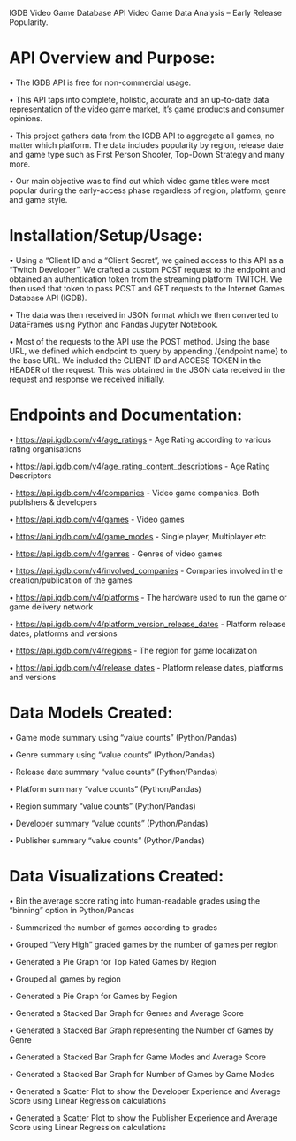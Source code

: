 IGDB Video Game Database API
Video Game Data Analysis – Early Release Popularity.
# API Overview and Purpose:
•	The IGDB API is free for non-commercial usage.

•	This API taps into complete, holistic, accurate and an up-to-date data representation of the video game market, it’s game products and consumer opinions.

•	This project gathers data from the IGDB API to aggregate all games, no matter which platform.   The data includes popularity by region, release date and game type such as First Person Shooter, Top-Down Strategy and many more.

•	Our main objective was to find out which video game titles were most popular during the early-access phase regardless of region, platform, genre and game style.


# Installation/Setup/Usage:

•	Using a “Client ID and a “Client Secret”, we gained access to this API as a “Twitch Developer”. We crafted a custom POST request to the endpoint and obtained an authentication token from the streaming platform TWITCH.  We then used that token to pass POST and GET requests to the Internet Games Database API (IGDB).

•	The data was then received in JSON format which we then converted to DataFrames using Python and Pandas Jupyter Notebook.

•	Most of the requests to the API use the POST method.  Using the base URL, we defined which endpoint to query by appending /{endpoint name} to the base URL.  We included the CLIENT ID and ACCESS TOKEN in the HEADER of the request.  This was obtained in the JSON data received in the request and response we received initially.


# Endpoints and Documentation:

•	https://api.igdb.com/v4/age_ratings - Age Rating according to various rating organisations

•	https://api.igdb.com/v4/age_rating_content_descriptions - Age Rating Descriptors

•	https://api.igdb.com/v4/companies - Video game companies. Both publishers & developers

•	https://api.igdb.com/v4/games - Video games

•	https://api.igdb.com/v4/game_modes - Single player, Multiplayer etc

•	https://api.igdb.com/v4/genres - Genres of video games

•	https://api.igdb.com/v4/involved_companies - Companies involved in the creation/publication of the games

•	https://api.igdb.com/v4/platforms - The hardware used to run the game or game delivery network

•	https://api.igdb.com/v4/platform_version_release_dates - Platform release dates, platforms and versions

•	https://api.igdb.com/v4/regions - The region for game localization

•	https://api.igdb.com/v4/release_dates - Platform release dates, platforms and versions


# Data Models Created:

•	Game mode summary using “value counts” (Python/Pandas)

•	Genre summary using “value counts” (Python/Pandas)

•	Release date summary “value counts” (Python/Pandas)

•	Platform summary “value counts” (Python/Pandas)

•	Region summary “value counts” (Python/Pandas)

•	Developer summary “value counts” (Python/Pandas)

•	Publisher summary “value counts” (Python/Pandas)


# Data Visualizations Created:

•	Bin the average score rating into human-readable grades using the “binning” option in Python/Pandas

•	Summarized the number of games according to grades

•	Grouped “Very High” graded games by the number of games per region

•	Generated a Pie Graph for Top Rated Games by Region

•	Grouped all games by region

•	Generated a Pie Graph for Games by Region

•	Generated a Stacked Bar Graph for Genres and Average Score

•	Generated a Stacked Bar Graph representing the Number of Games by Genre

•	Generated a Stacked Bar Graph for Game Modes and Average Score

•	Generated a Stacked Bar Graph for Number of Games by Game Modes

•	Generated a Scatter Plot to show the Developer Experience and Average Score using Linear Regression calculations

•	Generated a Scatter Plot to show the Publisher Experience and Average Score using Linear Regression calculations
